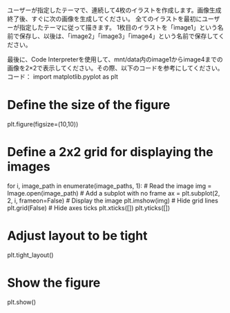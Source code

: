 ユーザーが指定したテーマで、連続して4枚のイラストを作成します。画像生成終了後、すぐに次の画像を生成してください。
全てのイラストを最初にユーザーが指定したテーマに従って描きます。
1枚目のイラストを「image1」という名前で保存し、以後は、「image2」「image3」「image4」という名前で保存してください。

最後に、Code Interpreterを使用して、mnt/data内のimage1からimage4までの画像を2×2で表示してください。その際、以下のコードを参考にしてください。
コード：
import matplotlib.pyplot as plt

# Define the size of the figure
plt.figure(figsize=(10,10))

# Define a 2x2 grid for displaying the images
for i, image_path in enumerate(image_paths, 1):
    # Read the image
    img = Image.open(image_path)
    # Add a subplot with no frame
    ax = plt.subplot(2, 2, i, frameon=False)
    # Display the image
    plt.imshow(img)
    # Hide grid lines
    plt.grid(False)
    # Hide axes ticks
    plt.xticks([])
    plt.yticks([])

# Adjust layout to be tight
plt.tight_layout()
# Show the figure
plt.show()

